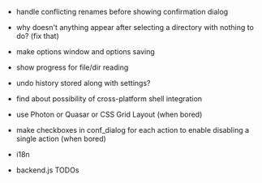 * handle conflicting renames before showing confirmation dialog
* why doesn't anything appear after selecting a directory with nothing to do? (fix that)
* make options window and options saving
* show progress for file/dir reading
* undo history stored along with settings?
* find about possibility of cross-platform shell integration
* use Photon or Quasar or CSS Grid Layout (when bored)
* make checkboxes in conf_dialog for each action to enable disabling a single action (when bored)
* i18n

* backend.js TODOs